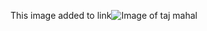 This image added to link![Image of taj mahal](https://tse3.mm.bing.net/th?id=OIP.np_XlysSHY3OKZsPyMUDxAHaFD&pid=Api&P=0&w=261&h=178)
